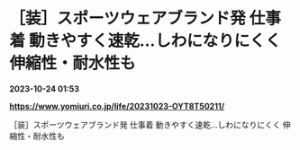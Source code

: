 # ［装］スポーツウェアブランド発 仕事着 動きやすく速乾…しわになりにくく 伸縮性・耐水性も

**2023-10-24 01:53**

**https://www.yomiuri.co.jp/life/20231023-OYT8T50211/**

［装］スポーツウェアブランド発 仕事着 動きやすく速乾…しわになりにくく 伸縮性・耐水性も